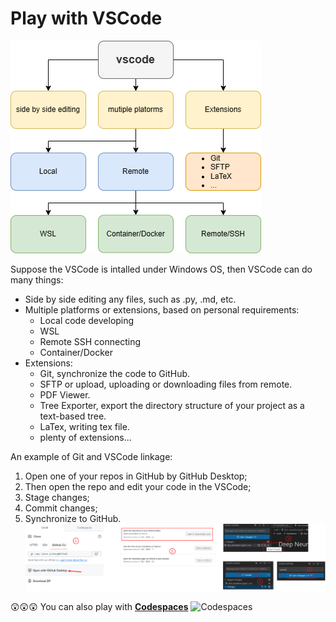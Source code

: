 # Play with VSCode

![what can VSCode do](fig/vscode.png)

Suppose the VSCode is intalled under Windows OS, then VSCode can do many things:
* Side by side editing any files, such as .py, .md, etc.
* Multiple platforms or extensions, based on personal requirements:
  * Local code developing
  * WSL
  * Remote SSH connecting
  * Container/Docker
* Extensions:    
  * Git, synchronize the code to GitHub.
  * SFTP or upload, uploading or downloading files from remote.
  * PDF Viewer.
  * Tree Exporter, export the directory structure of your project as a text-based tree.
  * LaTex, writing tex file.
  * plenty of extensions...

An example of Git and VSCode linkage:    
1. Open one of your repos in GitHub by GitHub Desktop;
2. Then open the repo and edit your code in the VSCode;
3. Stage changes;
4. Commit changes;
5. Synchronize to GitHub.
![pipeline of editing code](./vscode.png)

😲😲😲
You can also play with **[Codespaces](https://docs.github.com/en/codespaces/overview)**
![Codespaces](https://docs.github.com/assets/cb-77061/mw-1440/images/help/codespaces/codespaces-diagram.webp)
